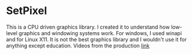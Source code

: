 # SetPixel
This is a CPU driven graphics library. I created it to understand how low-level graphics and windowing systems work. For windows, I used winapi and for Linux X11. It is not the best graphics library and I wouldn't use it for anything except education. Videos from the production [link](https://www.youtube.com/watch?v=_Fysdaw87Vs&list=PLrhF9-jyb182s4y8AypfKicVDzYId2qBW&ab_channel=AmadeuszW)
